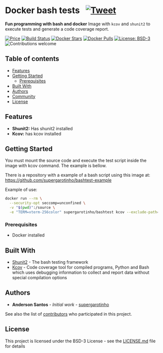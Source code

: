 # Docker bash tests &nbsp; [![Tweet](https://camo.githubusercontent.com/83d4084f7b71558e33b08844da5c773a8657e271/68747470733a2f2f696d672e736869656c64732e696f2f747769747465722f75726c2f687474702f736869656c64732e696f2e7376673f7374796c653d736f6369616c)](https://twitter.com/intent/tweet?text=Execute%20and%20generate%20bash%20testing%20report%20with%20supergarotinho%2Fbashtest%20image!&amp;url=https://www.gruponeuro.com.br&amp;via=supergarotinho&amp;hashtags=docker,bash,test,testing,report,coverage,shunit2,kcov)

**Fun programming with bash and docker**
Image with ```kcov``` and ```shunit2``` to execute tests and generate a code coverage report.


[![Price](https://img.shields.io/badge/price-FREE-0098f7.svg)](https://github.com/supergarotinho/docker-bashtest/blob/master/LICENSE)
[![Build Status](https://dockerbuildbadges.quelltext.eu/status.svg?organization=supergarotinho&repository=bashtest)](https://hub.docker.com/r/supergarotinho/bashtest/)
[![Docker Stars](https://img.shields.io/docker/stars/supergarotinho/bashtest.svg)](https://hub.docker.com/r/supergarotinho/bashtest/)
[![Docker Pulls](https://img.shields.io/docker/pulls/supergarotinho/bashtest.svg)](https://hub.docker.com/r/supergarotinho/bashtest/)
[![License: BSD-3](https://img.shields.io/badge/license-BSD3-blue.svg)](https://github.com/supergarotinho/docker-bashtest/blob/master/LICENSE)
![Contributions welcome](https://img.shields.io/badge/contributions-welcome-orange.svg)

## Table of contents

- [Features](#features)
- [Getting Started](#getting-started)
  - [Prerequisites](#prerequisites)
- [Built With](#built-with)
- [Authors](#authors)
- [Community](#community)
- [License](#license)

## Features

* **Shunit2:** Has shunit2 installed
* **Kcov:** has kcov installed

## Getting Started

You must mount the source code and execute the test script inside the image with kcov command. The example is bellow.

There is a repository with a example of a bash script using this image at: https://github.com/supergarotinho/bashtest-example

Example of use:

```bash
docker run --rm \
  --security-opt seccomp=unconfined \
  -v "$(pwd)":/source \
  -e "TERM=xterm-256color" supergarotinho/bashtest kcov --exclude-path=/root/shunit2 ./coverage ./test/unit-test.sh
```

### Prerequisites

* Docker installed

## Built With

* [Shunit2](https://github.com/kward/shunit2) - The bash testing framework
* [Kcov](https://github.com/SimonKagstrom/kcov) - Code coverage tool for compiled programs, Python and Bash which uses debugging information to collect and report data without special compilation options

## Authors

* **Anderson Santos** - *Initial work* - [supergarotinho](https://github.com/supergarotinho)

See also the list of [contributors](https://github.com/your/project/contributors) who participated in this project.

## License

This project is licensed under the BSD-3 License - see the [LICENSE.md](LICENSE.md) file for details
